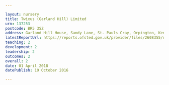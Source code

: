```yaml
---

layout: nursery
title: Twixus (Garland Hill) Limited
urn: 137253
postcode: BR5 3SZ
address: Garland Hill House, Sandy Lane, St. Pauls Cray, Orpington, Kent, BR5 3SZ
latestReportUrl: https://reports.ofsted.gov.uk/provider/files/2608355/urn/137253.pdf
teaching: 2
development: 2
leadership: 2
outcomes: 2
overall: 2
date: 01 April 2018 
datePublish: 19 October 2016

---
```

